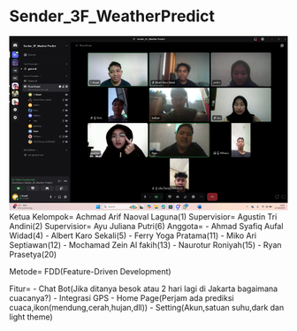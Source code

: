 # Sender_3F_WeatherPredict
![WeatherApp](image.png)
Ketua Kelompok= Achmad Arif Naoval Laguna(1)
Supervisior= Agustin Tri Andini(2)
Supervisior= Ayu Juliana Putri(6)
Anggota= - Ahmad Syafiq Aufal Widad(4)
         - Albert Karo Sekali(5)
         - Ferry Yoga Pratama(11)
         - Miko Ari Septiawan(12)
         - Mochamad Zein Al fakih(13)
         - Naurotur Roniyah(15)
         - Ryan Prasetya(20)

Metode= FDD(Feature-Driven Development)

Fitur= - Chat Bot(Jika ditanya besok atau 2 hari lagi di Jakarta bagaimana cuacanya?)
       - Integrasi GPS
       - Home Page(Perjam ada prediksi cuaca,ikon(mendung,cerah,hujan,dll))
       - Setting(Akun,satuan suhu,dark dan light theme)
